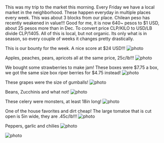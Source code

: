 This was my trip to the market this morning. Every Friday we have a local market in the neighborhood.  These happen everyday in multiple places every week.  This was about 3 blocks from our place.  Chilean peso has recently weakened in value!!!  Good for me, it is now 640~ pesos to $1 USD, about 25 pesos more than in Dec. To convert price CLP/KILO to USD/LB divide CLP/1405.  All of this is local, but not organic.  Its only what is in season, so every couple of weeks it changes pretty drastically.    

This is our bounty for the week.  A nice score at $24 USD!!!
![photo](/bounty.jpg)

Apples, peaches, pears, apricots all at the same price, 25c/lb!!!
![photo](peaches.jpg)

We bought some strawberries to make jam!  These boxes were $7.75 a box, we got the same size box riper berries for $4.75 instead!
![photo](strawberries.jpg)

These grapes were the size of gumballs!
![photo](grapes.jpg)

Beans, Zucchinis and what not!
![photo](beans.jpg)

These celery were monsters, at least 18in long!
![photo](celery.jpg)

One of the house favorites and dirt cheap!  The large tomatoe that is cut open is 5in wide, they are .45c/lb!!!
![photo](tomatoes.jpg)

Peppers, garlic and chilies
![photo](peppers.jpg)

![photo](garlic.jpg)


